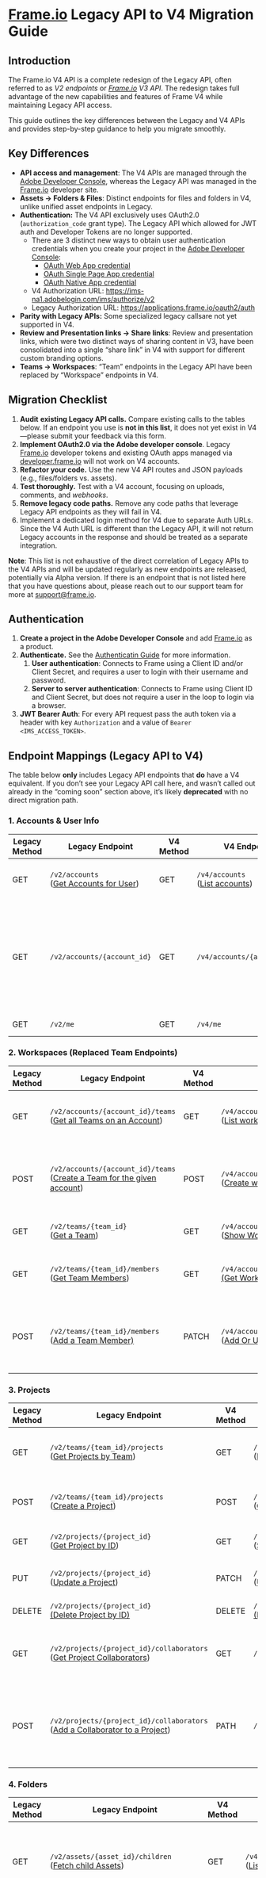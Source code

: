 
# [Frame.io](http://frame.io/) Legacy API to V4 Migration Guide

## Introduction

The Frame.io V4 API is a complete redesign of the Legacy API, often referred to as *V2 endpoints* or *[Frame.io](http://frame.io/) V3 API*. The redesign takes full advantage of the new capabilities and features of Frame V4 while maintaining Legacy API access.

This guide outlines the key differences between the Legacy and V4 APIs and provides step-by-step guidance to help you migrate smoothly.

## Key Differences

* **API access and management**: The V4 APIs are managed through the [Adobe Developer Console](https://developer.adobe.com/developer-console/), whereas the Legacy API was managed in the [Frame.io](http://frame.io/) developer site.
* **Assets → Folders & Files**: Distinct endpoints for files and folders in V4, unlike unified asset endpoints in Legacy.
* **Authentication:** The V4 API exclusively uses OAuth2.0 (`authorization_code` grant type). The Legacy API which allowed for JWT auth and Developer Tokens are no longer supported.
    * There are 3 distinct new ways to obtain user authentication credentials when you create your project in the [Adobe Developer Console](https://developer.adobe.com/developer-console/):
        * [OAuth Web App credential](https://developer.adobe.com/developer-console/docs/guides/authentication/UserAuthentication/implementation#oauth-web-app-credential)
        * [OAuth Single Page App credential](https://developer.adobe.com/developer-console/docs/guides/authentication/UserAuthentication/implementation#oauth-single-page-app-credential)
        * [OAuth Native App credential](https://developer.adobe.com/developer-console/docs/guides/authentication/UserAuthentication/implementation#oauth-native-app-credential)
    * V4 Authorization URL: https://ims-na1.adobelogin.com/ims/authorize/v2
    * Legacy Authorization URL: https://applications.frame.io/oauth2/auth
* **Parity with Legacy APIs:** Some specialized legacy callsare not yet supported in V4.
* **Review and Presentation links → Share links**: Review and presentation links, which were two distinct ways of sharing content in V3, have been consolidated into a single “share link” in V4 with support for different custom branding options.
* **Teams → Workspaces**: “Team” endpoints in the Legacy API have been replaced by “Workspace” endpoints in V4.

## Migration Checklist

1. **Audit** **existing Legacy API calls.** Compare existing calls to the tables below. If an endpoint you use is **not in this list**, it does not yet exist in V4—please submit your feedback via this form.
2. **Implement OAuth2.0 via the Adobe developer console**. Legacy [Frame.io](http://frame.io/) developer tokens and existing OAuth apps managed via [developer.frame.io](http://developer.frame.io/) will not work on V4 accounts.
3. **Refactor your code.**  Use the new V4 API routes and JSON payloads (e.g., files/folders vs. assets).
4. **Test thoroughly.** Test with a V4 account, focusing on uploads, comments, and *webhooks*.
5. **Remove legacy code paths.** Remove any code paths that leverage Legacy API endpoints as they will fail in V4.
6. Implement a dedicated login method for V4 due to separate Auth URLs. Since the V4 Auth URL is different than the Legacy API, it will not return Legacy accounts in the response and should be treated as a separate integration.

**Note**: This list is not exhaustive of the direct correlation of Legacy APIs to the V4 APIs and will be updated regularly as new endpoints are released, potentially via Alpha version.  If there is an endpoint that is not listed here that you have questions about, please reach out to our support team for more at [support@frame.io](mailto:support@frame.io).

## Authentication

1. **Create a project in the Adobe Developer Console** and add [Frame.io](http://frame.io/) as a product.
2. **Authenticate.** See the [Authenticatin Guide](https://developer.adobe.com/frameio/guides/Authentication/) for more information.
    1. **User authentication**: Connects to Frame using a Client ID and/or Client Secret, and requires a user to login with their username and password.
    2. **Server to server authentication**: Connects to Frame using Client ID and Client Secret, but does not require a user in the loop to login via a browser.
3. **JWT Bearer Auth**: For  every API request pass the auth token via a header with key `Authorization` and a value of `Bearer <IMS_ACCESS_TOKEN>`.

## Endpoint Mappings (Legacy API to V4)

The table below **only** includes Legacy API endpoints that **do** have a V4 equivalent. If you don’t see your Legacy API call here, and wasn’t called out already in the “coming soon” section above, it’s likely **deprecated** with no direct migration path.

### 1. Accounts & User Info

| Legacy Method | Legacy Endpoint                                                                                                | V4 Method | V4 Endpoint                                                                                                                   | Notes                                                                                                                         |
| ------------- | -------------------------------------------------------------------------------------------------------------- | --------- | ----------------------------------------------------------------------------------------------------------------------------- | ----------------------------------------------------------------------------------------------------------------------------- |
| GET           | `/v2/accounts`  <br />([Get Accounts for User](https://developer.frame.io/api/reference/operation/getAccounts/)) | GET       | `/v4/accounts`  <br />([List accounts](https://developer.adobe.com/frameio/api/current/#tag/Accounts/operation/accounts.index)) | V4 returns all accounts the user can access.                                                                                  |
| GET           | `/v2/accounts/{account_id}`                                                                                    | GET       | `/v4/accounts/{account_id}`                                                                                                   | Does not exist in V4  <br />Retrieves info about a specific account. In V4, references to “teams” are replaced by “workspaces.” |
| GET           | `/v2/me`                                                                                                       | GET       | `/v4/me`                                                                                                                      | Fetch current user’s profile.                                                                                                 |

### 2. Workspaces (Replaced Team Endpoints)

| Legacy Method | Legacy Endpoint                                                                                                                                | V4 Method | V4 Endpoint                                                                                                                                                                                                                         | Notes                                                                             |
| ------------- | ---------------------------------------------------------------------------------------------------------------------------------------------- | --------- | ----------------------------------------------------------------------------------------------------------------------------------------------------------------------------------------------------------------------------------- | --------------------------------------------------------------------------------- |
| GET           | `/v2/accounts/{account_id}/teams`  <br />([Get all Teams on an Account](https://developer.frame.io/api/reference/operation/getTeamsByAccount/))  | GET       | `/v4/accounts/{account_id}/workspaces`  <br />([List workspaces](https://developer.adobe.com/frameio/api/current/#tag/Workspaces/operation/workspaces.index))                                                                         | Legacy API concept of “teams” → “workspaces” in V4.                               |
| POST          | `/v2/accounts/{account_id}/teams`  <br />([Create a Team for the given account](https://developer.frame.io/api/reference/operation/createTeam/)) | POST      | `/v4/accounts/{account_id}/workspaces`  <br />([Create workspace](https://developer.adobe.com/frameio/api/current/#tag/Workspaces/operation/workspaces.create))                                                                       | Body is similar (name, etc.). Response is a workspace object, not a team object.  |
| GET           | `/v2/teams/{team_id}`  <br />([Get a Team](https://developer.frame.io/api/reference/operation/getTeam/))                                         | GET       | `/v4/accounts/{account_id}/workspaces/{workspace_id}`  <br />([Show Workspace](https://developer.adobe.com/frameio/api/current/#tag/Workspaces/operation/workspaces.index))                                                           | Team ID → Workspace ID in V4.                                                     |
| GET           | `/v2/teams/{team_id}/members`  <br />([Get Team Members](https://developer.frame.io/api/reference/operation/getTeamMembers/))                    | GET       | `/v4/accounts/{account_id}/workspaces/{workspace_id}/users`  <br />[(Get Workspace Members)](https://developer.adobe.com/frameio/api/alpha/#tag/Workspace-Permissions/operation/workspace_user_roles.index)                           | Returns all users in a workspace (available in the alpha API)                     |
| POST          | `/v2/teams/{team_id}/members`  <br />([Add a Team Member)](https://developer.frame.io/api/reference/operation/addTeamMember/)                    | PATCH     | `/v4/accounts/{account_id}/workspaces/{workspace_id}/users/{user_id}`  <br />([Add Or Update User Role In Workspace](https://developer.adobe.com/frameio/api/alpha/#tag/Workspace-Permissions/operation/workspace_user_roles.update)) | Allows for adding or removing users from a workspace (available in the alpha API) |

### 3. Projects

| Legacy Method | Legacy Endpoint                                                                                                                                                  | V4 Method | V4 Endpoint                                                                                                                                                                                  | Notes                                                                              |
| ------------- | ---------------------------------------------------------------------------------------------------------------------------------------------------------------- | --------- | -------------------------------------------------------------------------------------------------------------------------------------------------------------------------------------------- | ---------------------------------------------------------------------------------- |
| GET           | `/v2/teams/{team_id}/projects`  <br />([Get Projects by Team](https://developer.frame.io/api/reference/operation/getProjectsByTeam/))                              | GET       | `/v4/accounts/{account_id}/workspaces/{workspace_id}/projects`  <br />([List Projects](https://developer.adobe.com/frameio/api/current/#tag/Projects/operation/projects.index))                | Must provide both `account_id` & `workspace_id` in V4.                             |
| POST          | `/v2/teams/{team_id}/projects`  <br />([Create a Project](https://developer.frame.io/api/reference/operation/createProject/))                                      | POST      | `/v4/accounts/{account_id}/workspaces/{workspace_id}/projects`  <br />([Create project](https://developer.adobe.com/frameio/api/current/#tag/Projects/operation/projects.create))              | Body is similar: `{ "name": "MyProject", ... }`.                                   |
| GET           | `/v2/projects/{project_id}`  <br />([Get Project by ID](https://developer.frame.io/api/reference/operation/getProject/))                                           | GET       | `/v4/accounts/{account_id}/projects/{project_id}`  <br />([Show project](https://developer.adobe.com/frameio/api/current/#tag/Projects/operation/projects.show))                               | Requires `account_id` & `project_id`                                               |
| PUT           | `/v2/projects/{project_id}`  <br />([Update a Project](https://developer.frame.io/api/reference/operation/updateProject/))                                         | PATCH     | `/v4/accounts/{account_id}/workspaces/{workspace_id}/projects/{project_id}`  <br />([Update project](https://developer.adobe.com/frameio/api/current/#tag/Projects/operation/projects.update)) | V4 uses PATCH for partial updates.                                                 |
| DELETE        | `/v2/projects/{project_id}`  <br />[(Delete Project by ID)](https://developer.frame.io/api/reference/operation/deleteProject/)                                     | DELETE    | `/v4/accounts/{account_id}/workspaces/{workspace_id}/projects/{project_id}`  <br />[(Delete Project)](https://developer.adobe.com/frameio/api/current/#tag/Projects/operation/projects.delete) | Removes project.                                                                   |
| GET           | `/v2/projects/{project_id}/collaborators`  <br />([Get Project Collaborators](https://developer.frame.io/api/reference/operation/getProjectCollaborators/))        | GET       | `/v4/accounts/{account_id}/projects/{project_id}/users`                                                                                                                                      | Returns all the users in a project (available in the V4 alpha API)                 |
| POST          | `/v2/projects/{project_id}/collaborators`  <br />([Add a Collaborator to a Project](https://developer.frame.io/api/reference/operation/addCollaboratorToProject/)) | PATH      | `/v4/accounts/{account_id}/projects/{project_id}/users/{user_id}`                                                                                                                            | Allows for adding or removing users from a project (available in the V4 alpha API) |

### 4. Folders

| Legacy Method | Legacy Endpoint                                                                                                                   | V4 Method | V4 Endpoint                                                                                                                                                                  | Notes                                                                                                     |
| ------------- | --------------------------------------------------------------------------------------------------------------------------------- | --------- | ---------------------------------------------------------------------------------------------------------------------------------------------------------------------------- | --------------------------------------------------------------------------------------------------------- |
| GET           | `/v2/assets/{asset_id}/children`  <br />([Fetch child Assets](https://developer.frame.io/api/reference/operation/getAssets/))       | GET       | `/v4/accounts/{account_id}/folders/{folder_id}/children`  <br />([List folder children](https://developer.adobe.com/frameio/api/current/#tag/Folders/operation/folders.index)) | If your `asset_id` in Legacy API was a folder, it’s now `folder_id` in V4.                                |
| POST          | `/v2/assets/{parent_asset_id}/children`  <br />([Create an Asset](https://developer.frame.io/api/reference/operation/createAsset/)) | POST      | `/v4/accounts/{account_id}/folders/{folder_id}/folders`  <br />([Create folder](https://developer.adobe.com/frameio/api/current/#tag/Folders))                                 | In Legacy API you used `"type": "folder"`, in V4 you do `{"data": {"name": "Folder name"}}`.              |
| GET           | `/v2/assets/{asset_id}`  <br />([Get an Asset](https://developer.frame.io/api/reference/operation/getAsset/))                       | GET       | `/v4/accounts/{account_id}/folders/{folder_id}`  <br />([Show folder](https://developer.adobe.com/frameio/api/current/#tag/Folders/operation/folders.index))                   | Legacy API requires "type": "folder"  <br />V4 API requires `folder_id` & `account_id` in path parameters   |
| PUT           | `/v2/assets/{asset_id}` ([Update an Asset](https://developer.frame.io/api/reference/operation/updateAsset/))                      | PATCH     | `/v4/accounts/{account_id}/folders/{folder_id}`  <br />([Update folder](https://developer.adobe.com/frameio/api/current/#tag/Folders/operation/folders.update))                | Legacy API: `asset_id` will be your folder id  <br />V4 API: Body: `{"data": {"name": "New Folder Name"}}`. |
| DELETE        | `/v2/assets/{asset_id}`  <br />([Delete an Asset](https://developer.frame.io/api/reference/operation/deleteAsset/))                 | DELETE    | `/v4/accounts/{account_id}/folders/{folder_id}`  <br />([Delete folder)](https://developer.adobe.com/frameio/api/current/#tag/Folders/operation/folders.delete)                | Removes folder.                                                                                           |

### 5. Files

| Legacy Method | Legacy Endpoint                                                                                                                   | V4 Method | V4 Endpoint                                                                                                                                                                                     | Notes                                                                                                                                                                                          |
| ------------- | --------------------------------------------------------------------------------------------------------------------------------- | --------- | ----------------------------------------------------------------------------------------------------------------------------------------------------------------------------------------------- | ---------------------------------------------------------------------------------------------------------------------------------------------------------------------------------------------- |
| POST          | `/v2/assets/{parent_asset_id}/children`  <br />([Create an Asset](https://developer.frame.io/api/reference/operation/createAsset/)) | POST      | `/v4/accounts/{account_id}/folders/{folder_id}/files`  <br />([Create file](https://developer.adobe.com/frameio/api/current/#tag/Files/operation/files.create))                                   | Legacy API: requires name, type, filetype, filesize, & auto_version_id  <br />V4 API: account_id & folder_id are required in the path parameters, file_size, media_type_name required on payload |
| GET           | `/v2/assets/{asset_id}`  <br />([Get an Asset](https://developer.frame.io/api/reference/operation/getAsset/))                       | GET       | `/v4/accounts/{account_id}/files/{file_id}`  <br />([Show file)](https://developer.adobe.com/frameio/api/current/#tag/Files/operation/files.show)                                                 | V4 API: `api-version:alpha` is required to return `media_links` in response to enable downloading assets from Frame.io                                                                         |
| PUT           | `/v2/assets/{asset_id}`  <br />([Update an Asset](https://developer.frame.io/api/reference/operation/updateAsset/))                 | PATCH     | `/v4/accounts/{account_id}/files/{file_id}`  <br />([Update file](https://developer.adobe.com/frameio/api/alpha/#tag/Files/operation/files.update))                                               | Requires api-version:alpha for V4                                                                                                                                                              |
| DELETE        | `/v2/assets/{asset_id}`  <br />([Delete an Asset](https://developer.frame.io/api/reference/operation/deleteAsset/))                 | DELETE    | `/v4/accounts/{account_id}/files/{file_id}`  <br />([Delete file](https://developer.adobe.com/frameio/api/current/#tag/Files/operation/files.delete))                                             | 204 No Content on success.                                                                                                                                                                     |
| POST          | `/v2/assets/{asset_id}/version`  <br />([Version an Asset](https://developer.frame.io/api/reference/operation/addVersionToAsset/))  | POST      | `/v4/accounts/{account_id}/folders/{folder_id}/version_stacks`  <br />([Create version stack](https://developer.adobe.com/frameio/api/alpha/#tag/Version-Stacks/operation/version_stacks.create)) | Requires api-version:alpha for V4                                                                                                                                                              |

### 6. Comments

While initial support for Commenting endpoints, have been released there are a number of missing capabilities which will be released in the future.

Capabilities coming soon include:

1) Support for range-based comments
2) Support for leaving comment replies
3) Support for comment attachments
4) Support for comment reactions (I.e. emoji’s)
5) Support for viewing or modifying comment completion status
6) Support for hyperlinks or @mentions (comment entities)
7) Support for seeing who has viewed a comment (impressions)

Note: The “timestamp” field actually represents the framestamp the comment is left on (starting from 1), not the timestamp

| Legacy Method | Legacy Endpoint                                                                                                                                                   | V4 Method | V4 Endpoint                                                                                                                                                            | Notes                                                                  |
| ------------- | ----------------------------------------------------------------------------------------------------------------------------------------------------------------- | --------- | ---------------------------------------------------------------------------------------------------------------------------------------------------------------------- | ---------------------------------------------------------------------- |
| GET           | `/v2/assets/{asset_id}/comments`  <br />([Get all the Comments and Replies from a Comment thread](https://developer.frame.io/api/reference/operation/getComments/)) | GET       | `/v4/accounts/{account_id}/files/{file_id}/comments`  <br />([List comments](https://developer.adobe.com/frameio/api/current/#tag/Comments/operation/comments.index))    | Lists comments on a file.                                              |
| POST          | `/v2/assets/{asset_id}/comments`  <br />([Create a Comment](https://developer.frame.io/api/reference/operation/createComment/))                                     | POST      | `/v4/accounts/{account_id}/files/{asset_id}/comments`  <br />([Create comment](https://developer.adobe.com/frameio/api/current/#tag/Comments/operation/comments.create)) | Create a comment. Body is similar: `{"text":"Nice","timestamp":12.3}`. |
| GET           | `/v2/comments/{comment_id}`  <br />([Get a Comment by ID](https://developer.frame.io/api/reference/operation/getComment/))                                          | GET       | `` `/v4/accounts/{account_id}/`comments/{comment_id} ``  <br />([Show comment](https://developer.adobe.com/frameio/api/current/#tag/Comments/operation/comments.show))   | Fetch single comment by ID.                                            |
| PUT           | `/v2/comments/{comment_id}`  <br />([Update a Comment](https://developer.frame.io/api/reference/operation/updateComment/))                                          | PATCH     | `/v4/accounts/{account_id}/comments/{comment_id}`  <br />([Update comment)](https://developer.adobe.com/frameio/api/current/#tag/Comments/operation/comments.update)     | Update text, time, etc.                                                |
| DELETE        | `/v2/comments/{comment_id}`  <br />([Delete a Comment](https://developer.frame.io/api/reference/operation/deleteComment/))                                          | DELETE    | `/v4/accounts/{account_id}/comments/{comment_id}`  <br />([Delete comment](https://developer.adobe.com/frameio/api/current/#tag/Comments/operation/comments.delete))     | Remove comment.                                                        |

### 7. Shares (Review Links / Presentations)

In Frame V4 share links are no longer split between review and presentation links. In V4 the same link can now be configured with different styling to match the review or presentation experience.

|Legacy Method|Legacy Endpoint|V4 Method|V4 Endpoint|Notes|
|---|---|---|---|---|
|GET|`/v2/projects/{project_id}/review_links`  <br />([List Review Links in a project](https://developer.frame.io/api/reference/operation/reviewLinksList/))|GET|`/v4/accounts/{account_id}/projects/{project_id}/shares`  <br />([List shares](https://developer.adobe.com/frameio/api/current/#tag/Shares/operation/shares.index))|Lists shares in a project|
|POST|`/v2/projects/{project_id}/review_links`  <br />([Create a Review Link)](https://developer.frame.io/api/reference/operation/reviewLinkCreate/)|POST|`/v4/accounts/{account_id}/projects/{project_id}/shares`  <br />([Create share](https://developer.adobe.com/frameio/api/current/#tag/Shares/operation/shares.create))|Creates a new share link. Body might be `{"data":{"name":"Review Link","type":"review"}}`.|
|POST|`/v2/review_links/{link_id}/assets`  <br />([Add Asset to a Review Link](https://developer.frame.io/api/reference/operation/reviewLinkItemCreate/))|POST|`` `/v4/accounts/{account_id}/shares/`{share_id}/assets ``  <br />([Add new asset to share](https://developer.adobe.com/frameio/api/current/#tag/Shares/operation/shares.add_asset))|Unclear if this supports files, folders, version stacks, etc - the API reference should be updated to clarify that|
|DELETE|Does not exist|DELETE|`` `/v4/accounts/{account_id}/shares/`{share_id}/assets/{asset_id} ``  <br />[(Delete Share)](https://developer.adobe.com/frameio/api/current/#tag/Shares/operation/shares.remove_asset)|Remove asset from share|
|DELETE|`/v2/review_links/{link_id}`  <br />([Delete a Review Link](https://developer.frame.io/api/reference/operation/reviewLinkDelete/))|DELETE|`/v4/accounts/{account_id}/shares/{share_id}`  <br />[(Delete Share)](https://developer.adobe.com/frameio/api/alpha/#tag/Shares/operation/shares.delete)|Delete the share link.|
|PUT|`/v2/review_links/{review_link_id}`  <br />([Update a Review Link](https://developer.frame.io/api/reference/operation/reviewLinkUpdate/))|PATCH|`/v4/accounts/{account_id}/shares/{share_id}`  <br />[(Update Share)](https://developer.adobe.com/frameio/api/current/#tag/Shares/operation/shares.update)|Update the share link|

### 8. Webhooks

Given the many changes to resources in [Frame.io](http://frame.io/) V4, and the Alpha state of Webhooks for V4, the number of supported “events” that you trigger Webhooks off of is very different.

| Legacy Method | Legacy Endpoint                                                                                                               | V4 Method | V4 Endpoint                                                                                                                                                                    | Notes                                                           |
| ------------- | ----------------------------------------------------------------------------------------------------------------------------- | --------- | ------------------------------------------------------------------------------------------------------------------------------------------------------------------------------ | --------------------------------------------------------------- |
| POST          | `/v2/teams/{team_id}/hooks`  <br />[(Create Webhook)](https://developer.frame.io/api/reference/operation/createWebhookForTeam/) | POST      | `/v4/accounts/{account_id}/workspaces/{workspaces_id}/webhooks`  <br />[(Create Webhook)](https://developer.adobe.com/frameio/api/alpha/#tag/Webhooks/operation/webhooks.create) | Provide `{"data":{"url":"...","events":["file.created",...]}}`. |
| N/A           | N/A                                                                                                                           | GET       | `/v4/accounts/{account_id}/workspaces/{workspaces_id}/webhooks`  <br />[(Get List)](https://developer.adobe.com/frameio/api/alpha/#tag/Webhooks/operation/webhooks.index)        | Gets all webhooks for workspace                                 |
| GET           | `/v2/hooks/{hook_id}`  <br />[(Get Webhook)](https://developer.frame.io/api/reference/operation/getWebhook/)                    | GET       | `/v4/accounts/{account_id}/webhooks/{webhook_id}`  <br />[(Get Webhook)](https://developer.adobe.com/frameio/api/alpha/#tag/Folders/operation/folders.index)                     | Get webhook info                                                |
| PUT           | `/v2/hooks/{hook_id}`  <br />[(Update Webhook)](https://developer.frame.io/api/reference/operation/updateWebhook/)              | PATCH     | `/v4/accounts/{account_id}webhooks/{webhook_id}`  <br />[(Update Webhook)](https://developer.adobe.com/frameio/api/alpha/#tag/Webhooks/operation/webhooks.update)                | Update webhook settings                                         |
| DELETE        | `/v2/hooks/{hook_id}`  <br />[(Delete Webhook)](https://developer.frame.io/api/reference/operation/deleteWebhook/)              | DELETE    | `/v4/accounts/{account_id}/webhooks{webhook_id}`  <br />[(Delete Webhook)](https://developer.adobe.com/frameio/api/alpha/#tag/Webhooks/operation/webhooks.delete)                | Removes the webhook.                                            |

## Migration Steps

1. **Remove** any unsupported Legacy endpoints.
2. **Create a new Project** in Adobe Developer Console, choose your user authentication type, & implement OAuth support in your app.
3. **Update base URLs** from `api.frame.io/v2/...` to `api.frame.io/v4/...`.
4. **Update API requests** in your code to reference the new endpoints schema.
5. **Update JSON payloads** of request/response schemas to ensure you’re producing and consuming the correct fields.
6. Update terminology: “teams” → “workspaces”; “assets” → “files/folders”; “review links” or “presentation links” → “shares” in your code and your front-end.
7. **Test** all newly updated endpoints. If you see 403, 404, 422, confirm endpoints, request payload shape, etc.
8. **Parse** the new detailed error responses, looking for the issue in the `{"errors": [...]}` JSON response if your API call fails.
9. **Add** test users to your project via Adobe Developer Console.
10. **Deploy** to Production once validated with a V4 [Frame.io](http://frame.io/) account.

## Error Handling & Common Issues

* **400** Bad Request: Check payload accuracy.
* **401** Unauthorized: Refresh or re-authenticate OAuth tokens.
* **403** Forbidden: Missing scope or user lacks access.
* **404** Not Found: Confirm endpoint, API version, or IDs.
* **422** Unprocessable Entity: Validate request data
* **429** Rate limited: Implement retry with backoff.
* **500** server error: Retry after a brief delay.

* * *
**Legacy API endpoints currently unavailable in V4 API:**

1. **Accounts & User Info**
    1. `GET /v2/accounts/{account_id}`
    2. `GET /v2/projects/shared`
    3. `GET /v2/accounts/{account_id}/membership`
2. Files & Folders
    1. `POST /v2/assets/{destination_folder}/move`
    2. `POST /v2/assets/{destination_folder}/copy`
    3. `DELETE /v2/assets/{asset_id}/unversion`
3. Teams / Workspaces
    1. `GET /v2/teams/{team_id}/membership`
4. Comments
    1. `GET /v2/comments/{comment_id}/impressions`
5. Shares
    1. `GET /v2/review_links/{link_id}`
6. Webhooks
    1. `GET /v2/accounts/{account_id}/webhooks`

